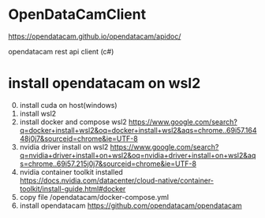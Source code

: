 # OpenDataCamClient

https://opendatacam.github.io/opendatacam/apidoc/

opendatacam rest api client (c#)






# install opendatacam on wsl2

0. install cuda on host(windows)
1. install wsl2
2. install docker and compose wsl2 https://www.google.com/search?q=docker+install+wsl2&oq=docker+install+wsl2&aqs=chrome..69i57.16448j0j7&sourceid=chrome&ie=UTF-8
3. nvidia driver install on wsl2 https://www.google.com/search?q=nvidia+driver+install+on+wsl2&oq=nvidia+driver+install+on+wsl2&aqs=chrome..69i57.215j0j7&sourceid=chrome&ie=UTF-8
4. nvidia container toolkit installed https://docs.nvidia.com/datacenter/cloud-native/container-toolkit/install-guide.html#docker
5. copy file /opendatacam/docker-compose.yml
6. install opendatacam https://github.com/opendatacam/opendatacam

